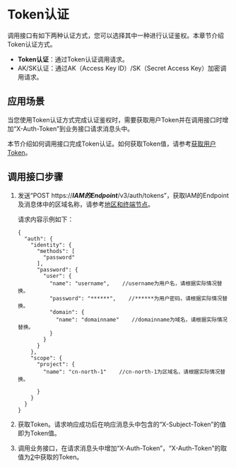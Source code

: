 # Token认证<a name="ZH-CN_TOPIC_0096010437"></a>

调用接口有如下两种认证方式，您可以选择其中一种进行认证鉴权。本章节介绍Token认证方式。

-   **Token认证**：通过Token认证调用请求。
-   AK/SK认证：通过AK（Access Key ID）/SK（Secret Access Key）加密调用请求。

## 应用场景<a name="zh-cn_topic_0095238317_zh-cn_topic_0024478020_section5608799912249"></a>

当您使用Token认证方式完成认证鉴权时，需要获取用户Token并在调用接口时增加“X-Auth-Token”到业务接口请求消息头中。

本节介绍如何调用接口完成Token认证。如何获取Token值，请参考[获取用户Token](http://support.huaweicloud.com/api-iam/zh-cn_topic_0057845583.html)。

## 调用接口步骤<a name="zh-cn_topic_0095238317_zh-cn_topic_0024478020_section3546598312249"></a>

1.  发送“POST https://_**IAM的Endpoint**_/v3/auth/tokens”，获取IAM的Endpoint及消息体中的区域名称，请参考[地区和终端节点](https://developer.huaweicloud.com/endpoint)。

    请求内容示例如下：

    ```
    {
      "auth": {
        "identity": {
          "methods": [
            "password"
          ],
          "password": {
            "user": {
              "name": "username",    //username为用户名，请根据实际情况替换。
              "password": "******",    //******为用户密码，请根据实际情况替换。    
              "domain": {
                "name": "domainname"    //domainname为域名，请根据实际情况替换。
              }
            }
          }
        },
        "scope": {
          "project": {
            "name": "cn-north-1"    //cn-north-1为区域名，请根据实际情况替换。
    
          }
        }
      }
    }
    ```

2.  <a name="zh-cn_topic_0095238317_zh-cn_topic_0024478020_li2615608112249"></a>获取Token。请求响应成功后在响应消息头中包含的“X-Subject-Token”的值即为Token值。
3.  调用业务接口，在请求消息头中增加“X-Auth-Token”，“X-Auth-Token”的取值为[2](#zh-cn_topic_0095238317_zh-cn_topic_0024478020_li2615608112249)中获取的Token。

